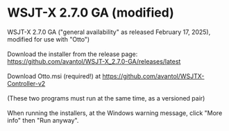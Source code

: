 # WSJT-X 2.7.0 GA (modified)
 WSJT-X 2.7.0 GA ("general availability" as released February 17, 2025), modified for use with "Otto")
 <br><br>Download the installer from the release page: 
 <br>https://github.com/avantol/WSJT-X_2.7.0-GA/releases/latest
 <br><br>Download Otto.msi (required!) at https://github.com/avantol/WSJTX-Controller-v2
 <br><br>(These two programs must run at the same time, as a versioned pair)
 <br><br>When running the installers, at the Windows warning message, click "More info" then "Run anyway".
